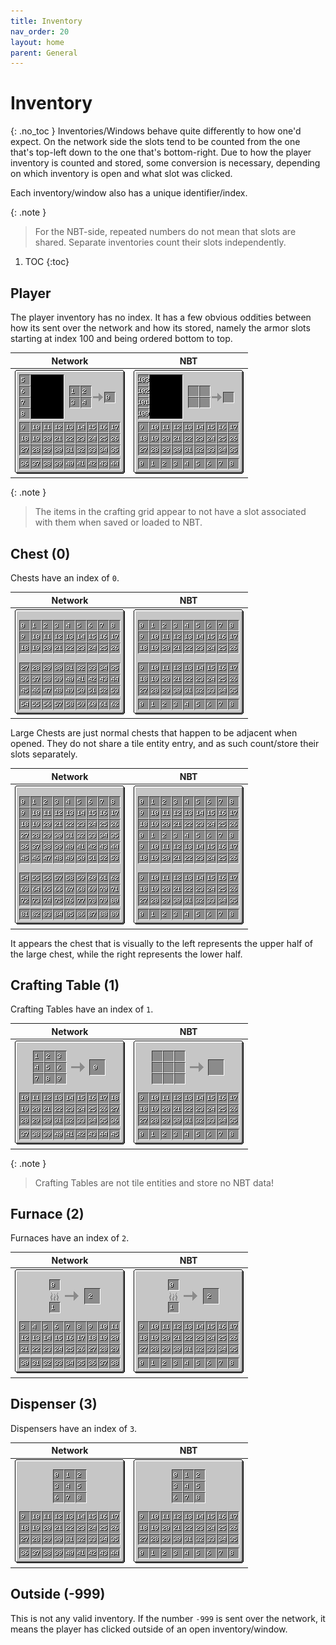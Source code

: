 ```yaml
---
title: Inventory
nav_order: 20
layout: home
parent: General
---
```


# Inventory
{: .no_toc }
Inventories/Windows behave quite differently to how one'd expect. On the network side the slots tend to be counted from the one that's top-left down to the one that's bottom-right. Due to how the player inventory is counted and stored, some conversion is necessary, depending on which inventory is open and what slot was clicked.

Each inventory/window also has a unique identifier/index.

{: .note }
> For the NBT-side, repeated numbers do not mean that slots are shared. Separate inventories count their slots independently.

1. TOC
{:toc}

## Player
The player inventory has no index. It has a few obvious oddities between how its sent over the network and how its stored, namely the armor slots starting at index 100 and being ordered bottom to top.

| Network | NBT |
| :---: | :---: |
| <img src="inventoryNetwork.png" alt="Player Slots as sent over Network" style="image-rendering: pixelated; width: 100%"> | <img src="inventoryNbt.png" alt="Player Slots as stored in NBT file" style="image-rendering: pixelated; width: 100%"> |

{: .note }
> The items in the crafting grid appear to not have a slot associated with them when saved or loaded to NBT.

## Chest (0)
Chests have an index of `0`.

| Network | NBT |
| :---: | :---: |
| <img src="chestNetwork.png" alt="Chest Slots as sent over Network" style="image-rendering: pixelated; width: 100%"> | <img src="chestNbt.png" alt="Chest Slots as stored in NBT file" style="image-rendering: pixelated; width: 100%"> |

Large Chests are just normal chests that happen to be adjacent when opened. They do not share a tile entity entry, and as such count/store their slots separately.

| Network | NBT |
| :---: | :---: |
| <img src="chestLargeNetwork.png" alt="Chest Slots as sent over Network" style="image-rendering: pixelated; width: 100%"> | <img src="chestLargeNbt.png" alt="Chest Slots as stored in NBT file" style="image-rendering: pixelated; width: 100%"> |

It appears the chest that is visually to the left represents the upper half of the large chest, while the right represents the lower half.

## Crafting Table (1)
Crafting Tables have an index of `1`.

| Network | NBT |
| :---: | :---: |
| <img src="craftingTableNetwork.png" alt="Crafting Table Slots as sent over Network" style="image-rendering: pixelated; width: 100%"> | <img src="craftingTableNbt.png" alt="Crafting Table Slots as sent over Network" style="image-rendering: pixelated; width: 100%"> |

{: .note }
> Crafting Tables are not tile entities and store no NBT data!

## Furnace (2)
Furnaces have an index of `2`.

| Network | NBT |
| :---: | :---: |
| <img src="furnaceNetwork.png" alt="Furnace Slots as sent over Network" style="image-rendering: pixelated; width: 100%"> | <img src="furnaceNbt.png" alt="Furnace Slots as stored in NBT file" style="image-rendering: pixelated; width: 100%"> |

## Dispenser (3)
Dispensers have an index of `3`.

| Network | NBT |
| :---: | :---: |
| <img src="dispenserNetwork.png" alt="Dispenser Slots as sent over Network" style="image-rendering: pixelated; width: 100%"> | <img src="dispenserNbt.png" alt="Dispenser Slots as stored in NBT file" style="image-rendering: pixelated; width: 100%"> |

## Outside (-999)
This is not any valid inventory. If the number `-999` is sent over the network, it means the player has clicked outside of an open inventory/window.
